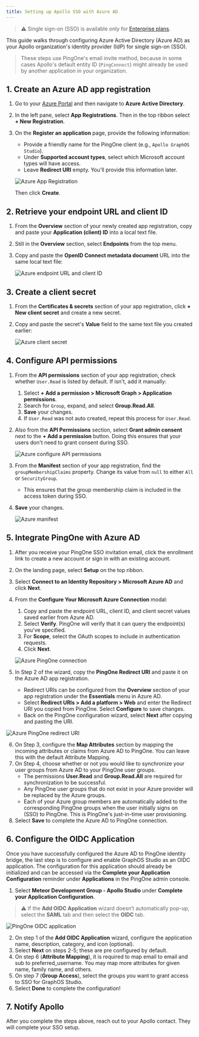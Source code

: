```yaml
---
title: Setting up Apollo SSO with Azure AD
---
```


> ⚠️ Single sign-on (SSO) is available only for [Enterprise plans](https://www.apollographql.com/pricing/).

This guide walks through configuring Azure Active Directory (Azure AD) as your Apollo organization's identity provider (IdP) for single sign-on (SSO).

> These steps use PingOne's email invite method, because in some cases Apollo's default entity ID (`PingConnect`) might already be used by another application in your organization.

## 1. Create an Azure AD app registration

1. Go to your [Azure Portal](http://portal.azure.com/) and then navigate to **Azure Active Directory**.
2. In the left pane, select **App Registrations**. Then in the top ribbon select **+ New Registration**.
3. On the **Register an application** page, provide the following information:
   - Provide a friendly name for the PingOne client (e.g., `Apollo GraphOS Studio`).
   - Under **Supported account types**, select which Microsoft account types will have access.
   - Leave **Redirect URI** empty. You'll provide this information later.  
    
    <img
      src="../img/sso/azure-app-registration.gif"
      alt="Azure App Registration"
      class="screenshot"
    />

    Then click **Create**.

## 2. Retrieve your endpoint URL and client ID

1. From the **Overview** section of your newly created app registration, copy and paste your **Application (client) ID** into a local text file.
2. Still in the **Overview** section, select **Endpoints** from the top menu.
3. Copy and paste the **OpenID Connect metadata document** URL into the same local text file:
  
    <img
      src="../img/sso/azure-client-id-endpoint.gif"
      alt="Azure endpoint URL and client ID"
      class="screenshot"
    /> 

## 3. Create a client secret 

1. From the **Certificates & secrets** section of your app registration, click **+ New client secret** and create a new secret. 

2. Copy and paste the secret's **Value** field to the same text file you created earlier:

    <img
      src="../img/sso/azure-client-secret.gif"
      alt="Azure client secret"
      class="screenshot"
    /> 

## 4. Configure API permissions



1. From the **API permissions** section of your app registration, check whether `User.Read` is listed by default. If isn't, add it manually:
   1. Select **+ Add a permission > Microsoft Graph > Application permissions**.
   2. Search for `Group`, expand, and select **Group.Read.All**.
   3. **Save** your changes.
   3. If `User.Read` was not auto created, repeat this process for `User.Read`.

2. Also from the **API Permissions** section, select **Grant admin consent** next to the **+ Add a permission** button. Doing this ensures that your users don't need to grant consent during SSO.

    <img
      src="../img/sso/azure-configure-api-permissions.gif"
      alt="Azure configure API permissions"
      class="screenshot"
    /> 

3. From the **Manifest** section of your app registration, find the `groupMembershipClaims` property. Change its value from `null` to either `All` or `SecurityGroup`.
    - This ensures that the group membership claim is included in the access token during SSO.
4. **Save** your changes.

    <img
      src="../img/sso/azure-manifest.png"
      alt="Azure manifest"
      class="screenshot"
    /> 

## 5. Integrate PingOne with Azure AD

1. After you receive your PingOne SSO invitation email, click the enrollment link to create a new account or sign in with an existing account.
2. On the landing page, select **Setup** on the top ribbon.
3. Select **Connect to an Identity Repository > Microsoft Azure AD** and click **Next**.
4. From the **Configure Your Microsoft Azure Connection** modal:
   1. Copy and paste the endpoint URL, client ID, and client secret values saved earlier from Azure AD.  
   2. Select **Verify**. PingOne will verify that it can query the endpoint(s) you've specified.
   3. For **Scope**, select the OAuth scopes to include in authentication requests.
   4. Click **Next**.

    <img
      src="../img/sso/azure-pingone-connection.gif"
      alt="Azure PingOne connection"
      class="screenshot"
    /> 

5. In Step 2 of the wizard, copy the **PingOne Redirect URI** and paste it on the Azure AD app registration.
   * Redirect URIs can be configured from the **Overview** section of your app registration under the **Essentials** menu in Azure AD.
   * Select **Redirect URIs > Add a platform > Web** and enter the Redirect URI you copied from PingOne. Select **Configure** to save changes.
   * Back on the PingOne configuration wizard, select **Next** after copying and pasting the URI.

<img
  src="../img/sso/azure-pingone-redirect-uri.gif"
  alt="Azure PingOne redirect URI"
  class="screenshot"
/> 

6. On Step 3, configure the **Map Attributes** section by mapping the incoming attributes or claims from Azure AD to PingOne. You can leave this with the default Attribute Mapping.
7. On Step 4, choose whether or not you would like to synchronize your user groups from Azure AD to your PingOne user groups. 
   * The permissions **User.Read** and **Group.Read.All** are required for synchronization to be successful.
   * Any PingOne user groups that do not exist in your Azure provider will be replaced by the Azure groups.
   * Each of your Azure group members are automatically added to the corresponding PingOne groups when the user initially signs on (SSO) to PingOne. This is PingOne's just-in-time user provisioning.
8. Select **Save** to complete the Azure AD to PingOne connection.

## 6. Configure the OIDC Application
Once you have successfully configured the Azure AD to PingOne identity bridge, the last step is to configure and enable GraphOS Studio as an OIDC application. The configuration for this application should already be initialized and can be accessed via the **Complete your Application Configuration** reminder under **Applications** in the PingOne admin console.

1. Select **Meteor Development Group - Apollo Studio** under **Complete your Application Configuration**.
> ⚠️ If the **Add OIDC Application** wizard doesn’t automatically pop-up, select the **SAML** tab and then select the **OIDC** tab.

<img
  src="../img/sso/azure-oidc-application.gif"
  alt="PingOne OIDC application"
  class="screenshot"
/> 

2. On step 1 of the **Add OIDC Application** wizard, configure the application name, description, category, and icon (optional).
3. Select **Next** on steps 2-5; these are pre configured by default. 
4. On step 6 (**Attribute Mapping**), it is required to map email to email and sub to preferred_username. You may map more attributes for given name, family name, and others. 
5. On step 7 (**Group Access**), select the groups you want to grant access to SSO for GraphOS Studio. 
6. Select **Done** to complete the configuration!

## 7. Notify Apollo

After you complete the steps above, reach out to your Apollo contact. They will complete your SSO setup.
